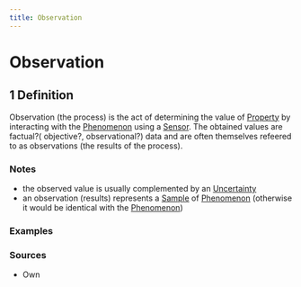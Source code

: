 ```yaml
---
title: Observation
---
```


# Observation

## 1 Definition 

Observation (the process) is the act of determining the value of [Property](../property) by interacting with the [Phenomenon](../phenomenon) using a [Sensor](../sensor). The obtained values are factual?( objective?, observational?) data and are often themselves refeered to as observations (the results of the process).

### Notes 
- the observed value is usually complemented by an [Uncertainty](../uncertainty)
- an observation (results) represents a [Sample](../sample) of [Phenomenon](../phenomenon) (otherwise it would be identical with the [Phenomenon](../phenomenon)) 

### Examples 

### Sources
- Own